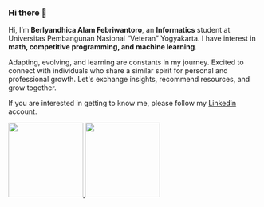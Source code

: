 ### Hi there 👋

Hi, I’m **Berlyandhica Alam Febriwantoro**, an **Informatics** student at Universitas Pembangunan Nasional “Veteran” Yogyakarta. I have interest in **math, competitive programming, and machine learning**.

Adapting, evolving, and learning are constants in my journey. Excited to connect with individuals who share a similar spirit for personal and professional growth. Let's exchange insights, recommend resources, and grow together.

If you are interested in getting to know me, please follow my [Linkedin](www.linkedin.com/in/berlyandhica-alam-febriwantoro-2007081a1) account.

<p align="left">
<a href="https://github.com/berlyand25">
  <img height="150em" src="https://github-readme-stats-eight-theta.vercel.app/api?username=berlyand25&show_icons=true&theme=algolia&include_all_commits=true&count_private=true"/>
  <img height="150em" src="https://github-readme-stats-eight-theta.vercel.app/api/top-langs/?username=berlyand25&layout=compact&langs_count=8&theme=algolia"/>
</a>
</p>
